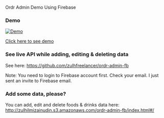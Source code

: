 Ordr Admin Demo Using Firebase

### Demo

[![Demo](http://i.imgur.com/5AOo3tP.jpg)](https://www.youtube.com/watch?v=t6HOV-_TnWs)

[Click here to see demo]

### See live API while adding, editing & deleting data

See here:
https://github.com/zulhfreelancer/ordr-admin-fb

Note: You need to login to Firebase account first. Check your email. I just sent an invite to Firebase email.

### Add some data, please?

You can add, edit and delete foods & drinks data here:
http://zulhilmizainudin.s3.amazonaws.com/ordr-admin-fb/index.html#/

[Click here to see demo]:https://www.youtube.com/watch?v=t6HOV-_TnWs
